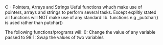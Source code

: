C - Pointers, Arrays and Strings
Ueful functions whuch make use of pointers, arrays and strings
to perform several tasks. Except explitly stated all functions will
NOT make use of any standard lib. functions e.g _putchar() is used rather than putchar()

The following functions/programs will:
0: Change the value of any variable passed to 98
1: Swap the values of two variables